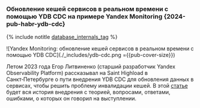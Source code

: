 ### Обновление кешей сервисов в реальном времени с помощью YDB CDC на примере Yandex Monitoring {2024-pub-habr-ydb-cdc}

{% include notitle [database_internals_tag](../../tags.md#database_internals) %}

![Yandex Monitoring: обновление кешей сервисов в реальном времени с помощью YDB CDC](./_includes/ydb-cdc.png ={{pub-cover-size}})

Летом 2023 года Егор Литвиненко (старший разработчик Yandex Observability Platform) рассказывал на Saint Highload в Санкт‑Петербурге о пути внедрения YDB CDC для обновления данных в сервисах, чтобы решить проблему инвалидации кешей. В этой [статье](https://habr.com/ru/companies/oleg-bunin/articles/801603/) будет вся история внедрения с теорией, вопросами, ответами, ошибками, о которых он говорил на выступлении. 
